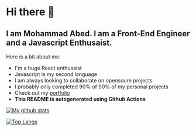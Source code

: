 <h1>Hi there 👋</h1>
<h2>I am Mohammad Abed. I am a Front-End Engineer and a Javascript Enthusaist.</h2>
<p>Here is a bit about me:</p>
<ul>
<li>I'm a huge React enthusaist</li>
<li>Javascript is my second language</li>
<li>I am always looking to collaborate on opensoure projects</li>
<li>I probably only completed 90% of 90% of my personal projects</li>
<li>Check out my <a href="https://mhmdabed.dev">portfolio</a></li>
<li><strong>This README is autogenerated using Github Actions</strong></li>
</ul>
<p><a href="https://github.com/anuraghazra/github-readme-stats"><img src="https://github-readme-stats.vercel.app/api?username=mhmdabed11" alt="My github stats"></a></p>
<p><a href="https://github.com/anuraghazra/github-readme-stats"><img src="https://github-readme-stats.vercel.app/api/top-langs/?username=mhmdabed11&amp;layout=compact" alt="Top Langs"></a></p>
